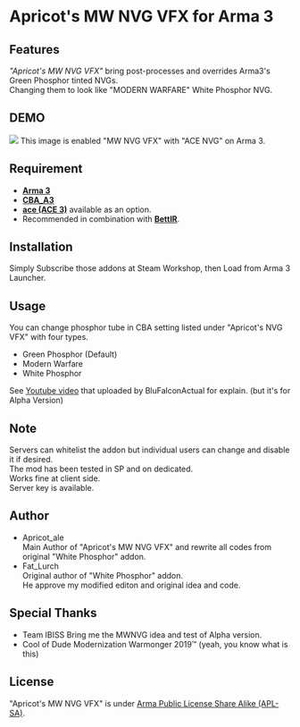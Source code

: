 # Apricot's MW NVG VFX for Arma 3

## Features
*"Apricot's MW NVG VFX"* bring post-processes and overrides Arma3's Green Phosphor tinted NVGs.  
Changing them to look like "MODERN WARFARE" White Phosphor NVG.

## DEMO
 
![](https://steamuserimages-a.akamaihd.net/ugc/998053045174517876/924538BB69FF798A04B83271905E5AFB7C7B82D5/)
This image is enabled "MW NVG VFX" with "ACE NVG" on Arma 3.

## Requirement

* [**Arma 3**](https://store.steampowered.com/app/107410/Arma_3/)
* [**CBA_A3**](https://steamcommunity.com/workshop/filedetails/?id=450814997)
* [**ace (ACE 3)**](https://steamcommunity.com/workshop/filedetails/?id=463939057) available as an option.
* Recommended in combination with [**BettIR**](https://steamcommunity.com/sharedfiles/filedetails/?id=2260572637).

## Installation

Simply Subscribe those addons at Steam Workshop, then Load from Arma 3 Launcher.

## Usage

You can change phosphor tube in CBA setting listed under "Apricot's NVG VFX" with four types.  
* Green Phosphor (Default)
* Modern Warfare
* White Phosphor

See [Youtube video](https://www.youtube.com/watch?v=TKvn5cqhjD4) that uploaded by BluFalconActual for explain. (but it's for Alpha Version)

## Note

Servers can whitelist the addon but individual users can change and disable it if desired.  
The mod has been tested in SP and on dedicated.  
Works fine at client side.  
Server key is available.  

## Author

* Apricot_ale  
Main Author of "Apricot's MW NVG VFX" and rewrite all codes from original "White Phosphor" addon.
* Fat_Lurch  
Original author of "White Phosphor" addon.  
He approve my modified editon and original idea and code.

## Special Thanks

* Team IBISS
Bring me the MWNVG idea and test of Alpha version.
* Cool of Dude Modernization Warmonger 2019™
(yeah, you know what is this)

## License
 
"Apricot's MW NVG VFX" is under [Arma Public License Share Alike (APL-SA)](https://www.bohemia.net/community/licenses/arma-public-license-share-alike).
